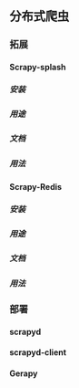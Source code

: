 ## 分布式爬虫

### 拓展

#### Scrapy-splash

##### 安装

##### 用途

##### 文档

##### 用法

#### Scrapy-Redis

##### 安装

##### 用途

##### 文档

##### 用法

### 部署

#### scrapyd

#### scrapyd-client

#### Gerapy